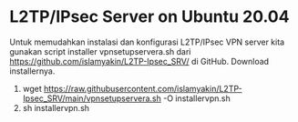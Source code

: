 # L2TP/IPsec Server on Ubuntu 20.04
Untuk memudahkan instalasi dan konfigurasi L2TP/IPsec VPN server kita gunakan script installer vpnsetupservera.sh dari https://github.com/islamyakin/L2TP-Ipsec_SRV/ di GitHub.
Download installernya.
1. wget https://raw.githubusercontent.com/islamyakin/L2TP-Ipsec_SRV/main/vpnsetupservera.sh -O installervpn.sh
2. sh installervpn.sh	

